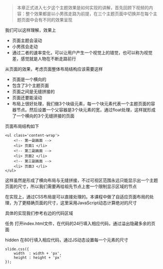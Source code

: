 >本章正式进入七夕这个主题效果是如何实现的讲解，首先回顾下视频的内容：整个效果都是以小男孩走路为前提，在三个主题页面中切换并在每个主题页面中会有不同的效果呈现

我们可以这样理解，效果上

* 页面主题会滚动
* 小男孩会走动
* 通过二者的速率变化，可以让用户产生一个视觉上的错觉，也可以称为视觉差，感觉就是人物在不断走路前行

从页面的效果，考虑页面整体布局结构应该需要这样

* 页面是一个横向的
* 包含了3个主题页面
* 页面之间是无缝拼接的
* 页面还要能滚动
* 布局上很好处理，我们做3个块级元素，每一个块元素代表一个主题页面的容器节点。然后设置一个父容器是3个块元素的宽，通过float处理，这样就形成了一个横向的3个无缝拼接的页面

页面布局结构如下

    <ul class='content-wrap'>
        <!-- 第一副画面 -->
        <li> 页面1 </li>
        <!-- 第二副画面 -->
        <li> 页面2 </li>
        <!-- 第三副画面 -->
        <li> 页面3 </li>
    </ul>
这样虽然是形成了横向布局与无缝拼接，不过可视区范围永远只能显示出一个主题页面的尺寸，所以我们需要再给祖先节点上套一个限制显示区域的节点

在实现上，通过CSS布局是可以直接处理的。本课程中做了自适应页面布局的处理，为了更精确页面的尺寸，这里采用JavaScript动态计算绝对的尺寸

具体的实现我们参考右边的代码区域

任务
打开index.html文件，在代码的24行填入相应代码，通过溢出隐藏多余的页面

hidden
在80行填入相应代码，通过JS动态设置每一个元素的尺寸

    slide.css({
        width  : width + 'px',
        height : height + 'px'
    });